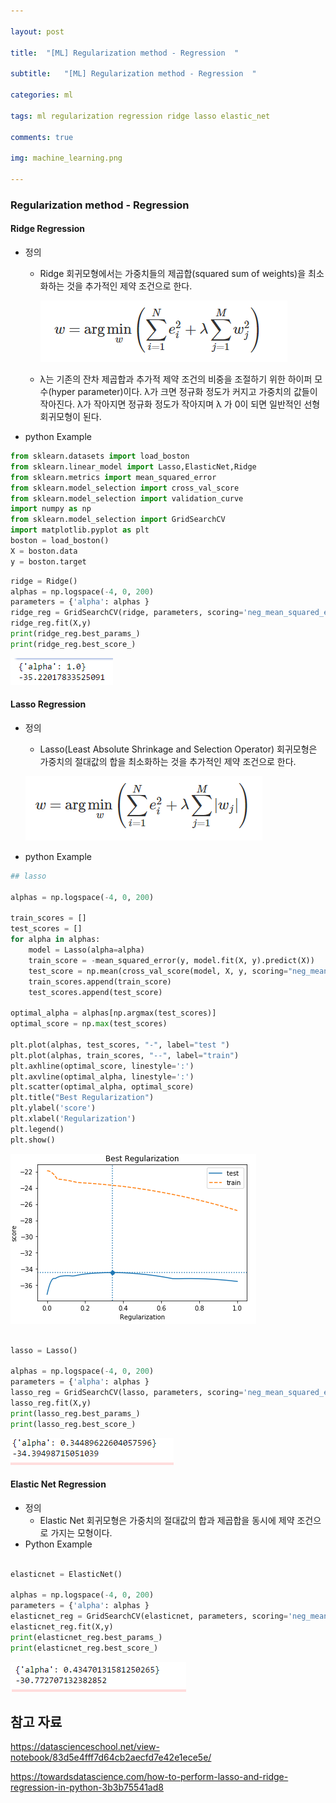 ```yaml
---

layout: post

title:  "[ML] Regularization method - Regression  "

subtitle:   "[ML] Regularization method - Regression  "

categories: ml

tags: ml regularization regression ridge lasso elastic_net

comments: true

img: machine_learning.png

---
```






### Regularization method - Regression 

#### Ridge Regression



* 정의 

  * Ridge 회귀모형에서는 가중치들의 제곱합(squared sum of weights)을 최소화하는 것을 추가적인 제약 조건으로 한다.

    ![ridge_lasso_elasticnet_image_1](/assets/img/machine_learning/ridge_lasso_elasticnet_image_1.PNG)

  * λ는 기존의 잔차 제곱합과 추가적 제약 조건의 비중을 조절하기 위한 하이퍼 모수(hyper parameter)이다. λ가 크면 정규화 정도가 커지고 가중치의 값들이 작아진다. λ가 작아지면 정규화 정도가 작아지며 λ 가 0이 되면 일반적인 선형 회귀모형이 된다.

* python Example

```python
from sklearn.datasets import load_boston
from sklearn.linear_model import Lasso,ElasticNet,Ridge
from sklearn.metrics import mean_squared_error
from sklearn.model_selection import cross_val_score
from sklearn.model_selection import validation_curve
import numpy as np
from sklearn.model_selection import GridSearchCV
import matplotlib.pyplot as plt
boston = load_boston()
X = boston.data
y = boston.target

```



```python
ridge = Ridge()
alphas = np.logspace(-4, 0, 200)
parameters = {'alpha': alphas }
ridge_reg = GridSearchCV(ridge, parameters, scoring='neg_mean_squared_error',cv=5)
ridge_reg.fit(X,y)
print(ridge_reg.best_params_)
print(ridge_reg.best_score_)
```

![ridge_lasso_elasticnet_image_4](/assets/img/machine_learning/ridge_lasso_elasticnet_image_4.PNG)





#### Lasso Regression

* 정의

  * Lasso(Least Absolute Shrinkage and Selection Operator) 회귀모형은 가중치의 절대값의 합을 최소화하는 것을 추가적인 제약 조건으로 한다.

  ![ridge_lasso_elasticnet_image_2](/assets/img/machine_learning/ridge_lasso_elasticnet_image_2.PNG)

* python Example

```python
## lasso

alphas = np.logspace(-4, 0, 200)

train_scores = []
test_scores = []
for alpha in alphas:
    model = Lasso(alpha=alpha)
    train_score = -mean_squared_error(y, model.fit(X, y).predict(X))
    test_score = np.mean(cross_val_score(model, X, y, scoring="neg_mean_squared_error", cv=5))
    train_scores.append(train_score)
    test_scores.append(test_score)

optimal_alpha = alphas[np.argmax(test_scores)]
optimal_score = np.max(test_scores)

plt.plot(alphas, test_scores, "-", label="test ")
plt.plot(alphas, train_scores, "--", label="train")
plt.axhline(optimal_score, linestyle=':')
plt.axvline(optimal_alpha, linestyle=':')
plt.scatter(optimal_alpha, optimal_score)
plt.title("Best Regularization")
plt.ylabel('score')
plt.xlabel('Regularization')
plt.legend()
plt.show()
```

![ridge_lasso_elasticnet_image_5](/assets/img/machine_learning/ridge_lasso_elasticnet_image_5.PNG)

```python

lasso = Lasso()

alphas = np.logspace(-4, 0, 200)
parameters = {'alpha': alphas }
lasso_reg = GridSearchCV(lasso, parameters, scoring='neg_mean_squared_error',cv=5)
lasso_reg.fit(X,y)
print(lasso_reg.best_params_)
print(lasso_reg.best_score_)
```

![ridge_lasso_elasticnet_image_6](/assets/img/machine_learning/ridge_lasso_elasticnet_image_6.PNG)



#### Elastic Net Regression

* 정의
  * Elastic Net 회귀모형은 가중치의 절대값의 합과 제곱합을 동시에 제약 조건으로 가지는 모형이다.
* Python Example

```python

elasticnet = ElasticNet()

alphas = np.logspace(-4, 0, 200)
parameters = {'alpha': alphas }
elasticnet_reg = GridSearchCV(elasticnet, parameters, scoring='neg_mean_squared_error',cv=5)
elasticnet_reg.fit(X,y)
print(elasticnet_reg.best_params_)
print(elasticnet_reg.best_score_)
```

![ridge_lasso_elasticnet_image_7](/assets/img/machine_learning/ridge_lasso_elasticnet_image_7.PNG)







## 참고 자료

https://datascienceschool.net/view-notebook/83d5e4fff7d64cb2aecfd7e42e1ece5e/

https://towardsdatascience.com/how-to-perform-lasso-and-ridge-regression-in-python-3b3b75541ad8